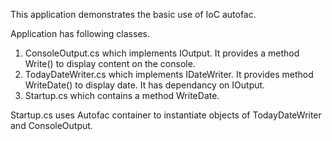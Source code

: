 This application demonstrates the basic use of IoC autofac.

Application has following classes. 

1. ConsoleOutput.cs which implements IOutput. It provides a method Write() to display content on the console. 
2. TodayDateWriter.cs which implements IDateWriter. It provides method WriteDate() to display date. It has dependancy on IOutput. 
3. Startup.cs which contains a method WriteDate.

Startup.cs uses Autofac container to instantiate objects of TodayDateWriter and ConsoleOutput.